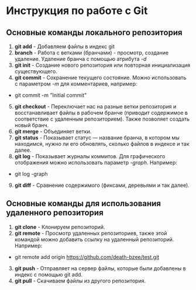 # Инструкция по работе с Git

## Основные команды локального репозитория

1. **git add** - Добавляем файлы в индекс git
2. **branch** - Работа с ветками (бранчами) - просмотр, создание удаление. Удаление бранча с помощью атрибута *-d*
3. **git init** - Создание нового репозитория или повторная инициализация существующего.
4. **git commit** - Сохранение текущего состояние. Можно использовать с параметром *-m* для комментариев, например:
* git commit -m "Initial commit"
5. **git checkout** - Переключает нас на разные ветки репозитория и восстанавливает файлы в рабочем бранче (приводит содержимое в соответствие с удаленным репозиторием). Также позволяет создать новый бранч.
6. **git merge** - Объединяет ветки.
7. **git status** - Показывает статус — название бранча, в котором мы находимся, нужно ли его обновлять, сколько файлов в индексе и так далее.
8. **git log** - Показывает журналы коммитов. Для графического отображения можно использовать параметр *-graph*. Например:
* git log -graph
9. **git diff** - Сравнение содержимого (фиксами, деревьями и так далее).


## Основные команды для использования удаленного репозитория
1. **git clone** - Клонируем репозиторий.
2. **git remote** - Просмотр удаленных репозиториев, также этой командой можно добавить ссылку на удаленный репозиторий. Например:
* git remote add origin https://github.com/death-bzee/test.git
3. **git push** - Отправляет на сервер файлы, которые были добавлены в индекс с помощью git add.
4. **git pull** - Скачиваем файлы из другого репозитория.

